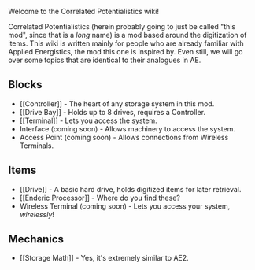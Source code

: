 Welcome to the Correlated Potentialistics wiki!


Correlated Potentialistics (herein probably going to just be called "this mod", since that is a *long* name) is a mod based around the digitization of items. This wiki is written mainly for people who are already familiar with Applied Energistics, the mod this one is inspired by. Even still, we will go over some topics that are identical to their analogues in AE.

## Blocks

* [[Controller]] - The heart of any storage system in this mod.
* [[Drive Bay]] - Holds up to 8 drives, requires a Controller.
* [[Terminal]] - Lets you access the system.
* Interface (coming soon) - Allows machinery to access the system.
* Access Point (coming soon) - Allows connections from Wireless Terminals.

## Items

* [[Drive]] - A basic hard drive, holds digitized items for later retrieval.
* [[Enderic Processor]] - Where do you find these?
* Wireless Terminal (coming soon) - Lets you access your system, *wirelessly*!

## Mechanics

* [[Storage Math]] - Yes, it's extremely similar to AE2.
